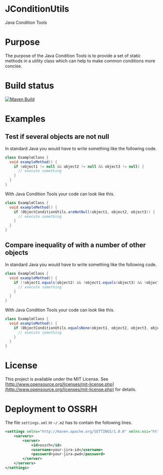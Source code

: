 # JConditionUtils

Java Condition Tools

# Purpose

The purpose of the Java Condition Tools is to provide a set of static methods in a utility class which can help to make
common conditions more concise.

# Build status
[![Maven Build](https://github.com/SeanDorff/JConditionTools/actions/workflows/maven-build.yml/badge.svg)](https://github.com/SeanDorff/JConditionTools/actions/workflows/maven-build.yml)

# Examples

## Test if several objects are not null

In standard Java you would have to write something like the following code.

```java
class ExampleClass {
  void exampleMethod() {
    if (object1 != null && object2 != null && object3 != null) {
      // execute something
    }
  }
}
```

With Java Condition Tools your code can look like this.

```java
class ExampleClass {
  void exampleMethod() {
    if (ObjectConditionUtils.areNotNull(object1, object2, object3)) {
      // execute something
    }
  }
}
```

## Compare inequality of with a number of other objects

In standard Java you would have to write something like the following code.
```java
class ExampleClass {
  void exampleMethod() {
    if (!object1.equals(object2) && !object1.equals(object3) && !object1.equals(object4)) {
      // execute something
    }
  }
}
```

With Java Condition Tools your code can look like this.

```java
class ExampleClass {
  void exampleMethod() {
    if (ObjectConditionUtils.equalsNone(object1, object2, object3, object4)) {
      // execute something
    }
  }
}
```

# License

This project is available under the MIT License.
See [http://www.opensource.org/licenses/mit-license.php](http://www.opensource.org/licenses/mit-license.php) for
details.

# Deployment to OSSRH
The file `settings.xml` in `~/.m2` has to contain the following lines.
```xml
<settings xmlns="http://maven.apache.org/SETTINGS/1.0.0" xmlns:xsi="http://www.w3.org/2001/XMLSchema-instance" xsi:schemaLocation="http://maven.apache.org/SETTINGS/1.0.0 https://maven.apache.org/xsd/settings-1.0.0.xsd">
    <servers>
        <server>
            <id>ossrh</id>
            <username>your-jira-id</username>
            <password>your-jira-pwd</password>
        </server>
    </servers>
</settings>
```